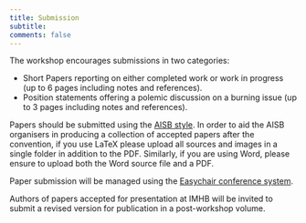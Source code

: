 ```yaml
---
title: Submission 
subtitle: 
comments: false
---
```


The workshop encourages submissions in two categories:

* Short Papers reporting on either completed work or work in progress (up to 6 pages including notes and references).
* Position statements offering a polemic discussion on a burning issue (up to 3 pages including notes and references).

Papers should be submitted using the [AISB style](http://aisb2019.falmouthgamesacademy.com/programme/submissions/). In order to aid the AISB organisers in producing a collection of accepted papers after the convention, if you use LaTeX please upload all sources and images in a single folder in addition to the PDF. Similarly, if you are using Word, please ensure to upload both the Word source file and a PDF.

Paper submission will be managed using the [Easychair conference system](https://easychair.org/conferences/?conf=imhb2019).

Authors of papers accepted for presentation at IMHB will be invited to submit a revised version for publication in a post-workshop volume.
